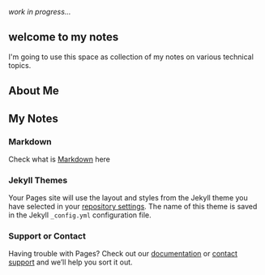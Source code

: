 _work in progress..._
## welcome to my notes

I'm going to use this space as collection of my notes on various technical topics.

## About Me

## My Notes

### Markdown
Check what is [Markdown](https://github.com/dmishra299/mynotes/blob/gh-pages/default_index_backup.md) here

### Jekyll Themes

Your Pages site will use the layout and styles from the Jekyll theme you have selected in your [repository settings](https://github.com/dmishra299/mynotes/settings/pages). The name of this theme is saved in the Jekyll `_config.yml` configuration file.

### Support or Contact

Having trouble with Pages? Check out our [documentation](https://docs.github.com/categories/github-pages-basics/) or [contact support](https://support.github.com/contact) and we’ll help you sort it out.
